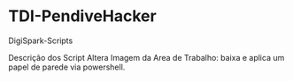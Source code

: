 # TDI-PendiveHacker

DigiSpark-Scripts


Descrição dos Script
Altera Imagem da Area de Trabalho: baixa e aplica um papel de parede via powershell.
